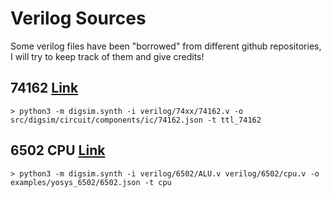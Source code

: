 # Verilog Sources

Some verilog files have been "borrowed" from different github repositories,
I will try to keep track of them and give credits!

## 74162 [Link](https://github.com/TimRudy/ice-chips-verilog)
```
> python3 -m digsim.synth -i verilog/74xx/74162.v -o src/digsim/circuit/components/ic/74162.json -t ttl_74162
```

## 6502 CPU [Link](https://github.com/Arlet/verilog-6502)
```
> python3 -m digsim.synth -i verilog/6502/ALU.v verilog/6502/cpu.v -o examples/yosys_6502/6502.json -t cpu
```
